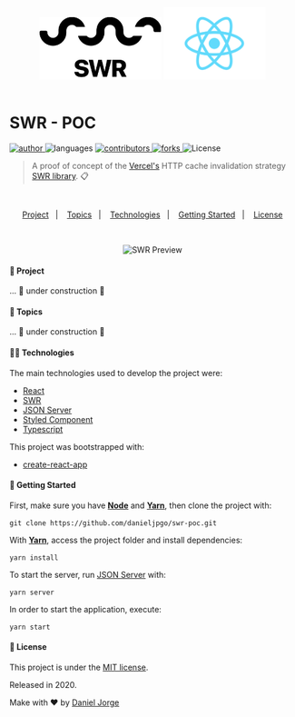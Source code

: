 <div align="center" >
  <img
    alt="swr"
    title="swr"
    src=".github/swr-logo.png"
    height="110px"
    />
  <img
    alt="react"
    title="react"
    src=".github/react-logo.png"
    width="180px" />
</div>
&nbsp;

<h1> SWR - POC</h1>

<p align="left">
   <a href="https://github.com/danieljpgo">
      <img
        alt="author"
        src="https://img.shields.io/badge/author-danieljpgo-a1a1a1?style=flat&labelColor=000000"
      />
   </a>
   <img
      alt="languages"
      src="https://img.shields.io/github/languages/count/danieljpgo/swr-poc?color=a1a1a1&style=flat&labelColor=000000"
   />
   <a href="https://github.com/danieljpgo/swr-poc/graphs/contributors">
      <img
        alt="contributors"
        src="https://img.shields.io/github/stars/danieljpgo/swr-poc?color=a1a1a1&style=flat&labelColor=000000"/>
   </a>
    <a href="https://github.com/danieljpgo/swr-poc/network/members">
      <img
         alt="forks"
         src="https://img.shields.io/github/forks/danieljpgo/swr-poc?color=a1a1a1&style=flat&labelColor=000000"/>
   </a>
     <img alt="License" src="https://img.shields.io/badge/license-MIT-a1a1a1?style=flat&labelColor=000000">
</p>

> A proof of concept of the <a href="https://vercel.com/">Vercel's</a> HTTP cache invalidation strategy <a href="https://swr.vercel.app/">SWR library</a>. :clipboard:

&nbsp;

<p align="center">
   <a href="#memo-project">Project</a>&nbsp;&nbsp;&nbsp;|&nbsp;&nbsp;&nbsp;
   <a href="#pushpin-topics">Topics</a>&nbsp;&nbsp;&nbsp;|&nbsp;&nbsp;&nbsp;
   <a href="#man_technologist-technologies">Technologies</a>&nbsp;&nbsp;&nbsp;|&nbsp;&nbsp;&nbsp;
   <a href="#runner-getting-started">Getting Started</a>&nbsp;&nbsp;&nbsp;|&nbsp;&nbsp;&nbsp;
   <a href="#page_with_curl-license">License</a>
</p>

&nbsp;

<div align="center">
   <img
      alt="SWR Preview"
      title="SWR Preview"
      src=".github/exemple.gif"
      width="640px" />
</div>

#### :memo: Project
... :construction: under construction :construction:

#### :pushpin: Topics
... :construction: under construction :construction:

#### :man_technologist: Technologies
The main technologies used to develop the project were:
- [React](https://reactjs.org/)
- [SWR](https://swr.vercel.app/)
- [JSON Server](https://github.com/typicode/json-server)
- [Styled Component](https://styled-components.com/)
- [Typescript](https://www.typescriptlang.org/)

This project was bootstrapped with:
- [create-react-app](https://github.com/facebook/create-react-app)

#### :runner: Getting Started
First, make sure you have **[Node](https://nodejs.org/en/)** and **[Yarn](https://yarnpkg.com/)**, then clone the project with:
```
git clone https://github.com/danieljpgo/swr-poc.git
```

With **[Yarn](https://yarnpkg.com/)**, access the project folder and install dependencies:
```
yarn install
```
To start the server, run [JSON Server](https://github.com/typicode/json-server) with:
```
yarn server
```
In order to start the application, execute:
```
yarn start
```

#### :page_with_curl: License
This project is under the [MIT license](https://github.com/danieljpgo/posts-motion/blob/master/LICENSE).
<div>Released in 2020.</div>

Make with ❤️ by [Daniel Jorge](https://github.com/danieljpgo)
